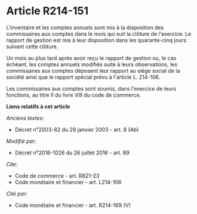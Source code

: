 # Article R214-151

L'inventaire et les comptes annuels sont mis à la disposition des commissaires aux comptes dans le mois qui suit la clôture
de l'exercice. Le rapport de gestion est mis à leur disposition dans les quarante-cinq jours suivant cette clôture. 

Un mois au plus tard après avoir reçu le rapport de gestion ou, le cas échéant, les comptes annuels modifiés suite à leurs
observations, les commissaires aux comptes déposent leur rapport au siège social de la société ainsi que le rapport spécial
prévu à l'article L. 214-106. 

Les commissaires aux comptes sont soumis, dans l'exercice de leurs fonctions, au titre II du livre VIII du code de commerce.

**Liens relatifs à cet article**

_Anciens textes_:

  - Décret n°2003-82 du 29 janvier 2003 - art. 8 (Ab)

_Modifié par_:

  - Décret n°2016-1026 du 26 juillet 2016 - art. 89

_Cite_:

  - Code de commerce - art. R821-23
  - Code monétaire et financier - art. L214-106

_Cité par_:

  - Code monétaire et financier - art. R214-169 (V)
